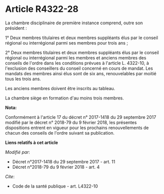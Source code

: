# Article R4322-28

La chambre disciplinaire de première instance comprend, outre son président :

1° Deux membres titulaires et deux membres suppléants élus par le conseil régional ou interrégional parmi ses membres pour
trois ans ;

2° Deux membres titulaires et deux membres suppléants élus par le conseil régional ou interrégional parmi les membres et
anciens membres des conseils de l'ordre dans les conditions prévues à l'article L. 4322-10, à l'exclusion des conseillers du
conseil concerné en cours de mandat. Les mandats des membres ainsi élus sont de six ans, renouvelables par moitié tous les
trois ans.

Les anciens membres doivent être inscrits au tableau.

La chambre siège en formation d'au moins trois membres.

**Nota:**

Conformément à l'article 17 du décret n° 2017-1418 du 29 septembre 2017 modifié par le décret n° 2018-79 du 9 février 2018,
les présentes dispositions entrent en vigueur pour les prochains renouvellements de chacun des conseils de l'ordre suivant sa
publication.

**Liens relatifs à cet article**

_Modifié par_:

  - Décret n°2017-1418 du 29 septembre 2017 - art. 11
  - Décret n°2018-79 du 9 février 2018 - art. 4

_Cite_:

  - Code de la santé publique - art. L4322-10
